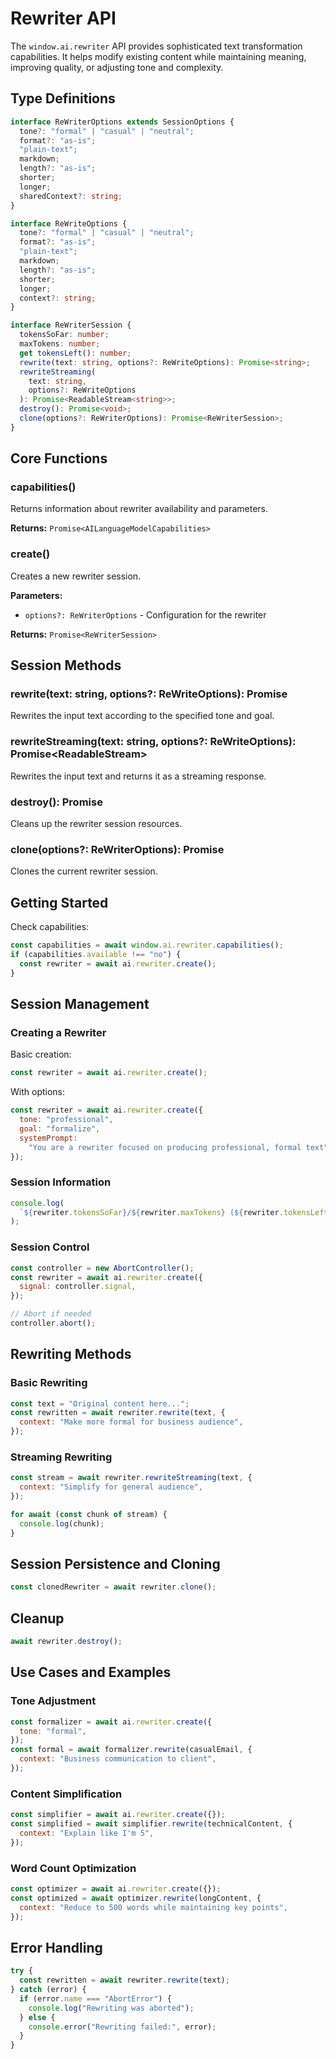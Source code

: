 # Rewriter API

The `window.ai.rewriter` API provides sophisticated text transformation capabilities. It helps modify existing content while maintaining meaning, improving quality, or adjusting tone and complexity.

## Type Definitions

```typescript
interface ReWriterOptions extends SessionOptions {
  tone?: "formal" | "casual" | "neutral";
  format?: "as-is";
  "plain-text";
  markdown;
  length?: "as-is";
  shorter;
  longer;
  sharedContext?: string;
}

interface ReWriteOptions {
  tone?: "formal" | "casual" | "neutral";
  format?: "as-is";
  "plain-text";
  markdown;
  length?: "as-is";
  shorter;
  longer;
  context?: string;
}

interface ReWriterSession {
  tokensSoFar: number;
  maxTokens: number;
  get tokensLeft(): number;
  rewrite(text: string, options?: ReWriteOptions): Promise<string>;
  rewriteStreaming(
    text: string,
    options?: ReWriteOptions
  ): Promise<ReadableStream<string>>;
  destroy(): Promise<void>;
  clone(options?: ReWriterOptions): Promise<ReWriterSession>;
}
```

## Core Functions

### capabilities()

Returns information about rewriter availability and parameters.

**Returns:** `Promise<AILanguageModelCapabilities>`

### create()

Creates a new rewriter session.

**Parameters:**

- `options?: ReWriterOptions` - Configuration for the rewriter

**Returns:** `Promise<ReWriterSession>`

## Session Methods

### rewrite(text: string, options?: ReWriteOptions): Promise<string>

Rewrites the input text according to the specified tone and goal.

### rewriteStreaming(text: string, options?: ReWriteOptions): Promise<ReadableStream<string>>

Rewrites the input text and returns it as a streaming response.

### destroy(): Promise<void>

Cleans up the rewriter session resources.

### clone(options?: ReWriterOptions): Promise<ReWriterSession>

Clones the current rewriter session.

## Getting Started

Check capabilities:

```javascript
const capabilities = await window.ai.rewriter.capabilities();
if (capabilities.available !== "no") {
  const rewriter = await ai.rewriter.create();
}
```

## Session Management

### Creating a Rewriter

Basic creation:

```javascript
const rewriter = await ai.rewriter.create();
```

With options:

```javascript
const rewriter = await ai.rewriter.create({
  tone: "professional",
  goal: "formalize",
  systemPrompt:
    "You are a rewriter focused on producing professional, formal text",
});
```

### Session Information

```javascript
console.log(
  `${rewriter.tokensSoFar}/${rewriter.maxTokens} (${rewriter.tokensLeft} left)`
);
```

### Session Control

```javascript
const controller = new AbortController();
const rewriter = await ai.rewriter.create({
  signal: controller.signal,
});

// Abort if needed
controller.abort();
```

## Rewriting Methods

### Basic Rewriting

```javascript
const text = "Original content here...";
const rewritten = await rewriter.rewrite(text, {
  context: "Make more formal for business audience",
});
```

### Streaming Rewriting

```javascript
const stream = await rewriter.rewriteStreaming(text, {
  context: "Simplify for general audience",
});

for await (const chunk of stream) {
  console.log(chunk);
}
```

## Session Persistence and Cloning

```javascript
const clonedRewriter = await rewriter.clone();
```

## Cleanup

```javascript
await rewriter.destroy();
```

## Use Cases and Examples

### Tone Adjustment

```javascript
const formalizer = await ai.rewriter.create({
  tone: "formal",
});
const formal = await formalizer.rewrite(casualEmail, {
  context: "Business communication to client",
});
```

### Content Simplification

```javascript
const simplifier = await ai.rewriter.create({});
const simplified = await simplifier.rewrite(technicalContent, {
  context: "Explain like I'm 5",
});
```

### Word Count Optimization

```javascript
const optimizer = await ai.rewriter.create({});
const optimized = await optimizer.rewrite(longContent, {
  context: "Reduce to 500 words while maintaining key points",
});
```

## Error Handling

```javascript
try {
  const rewritten = await rewriter.rewrite(text);
} catch (error) {
  if (error.name === "AbortError") {
    console.log("Rewriting was aborted");
  } else {
    console.error("Rewriting failed:", error);
  }
}
```
